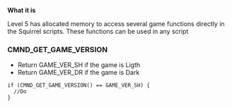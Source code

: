 **What it is**

Level 5 has allocated memory to access several game functions directly in the Squirrel scripts. These functions can be used in any script

### CMND_GET_GAME_VERSION
- Return GAME_VER_SH if the game is Ligth
- Return GAME_VER_DR if the game is Dark
```squirrel
if (CMND_GET_GAME_VERSION() == GAME_VER_SH) { 
  //Do
}
